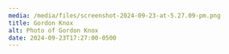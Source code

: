 ```yaml
---
media: /media/files/screenshot-2024-09-23-at-5.27.09-pm.png
title: Gordon Knox
alt: Photo of Gordon Knox
date: 2024-09-23T17:27:00-0500
---
```

